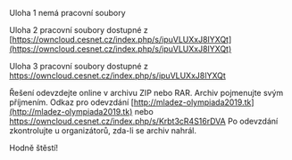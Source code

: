 Uloha 1
nemá pracovní soubory

Uloha 2
pracovní soubory dostupné z [https://owncloud.cesnet.cz/index.php/s/ipuVLUXxJ8IYXQt](https://owncloud.cesnet.cz/index.php/s/ipuVLUXxJ8IYXQt)

Uloha 3
pracovní soubory dostupné z https://owncloud.cesnet.cz/index.php/s/ipuVLUXxJ8IYXQt


Řešení odevzdejte online v archivu ZIP nebo RAR. Archiv pojmenujte svým příjmením. Odkaz pro odevzdání [http://mladez-olympiada2019.tk](http://mladez-olympiada2019.tk) nebo https://owncloud.cesnet.cz/index.php/s/Krbt3cR4S16rDVA
Po odevzdání zkontrolujte u organizátorů, zda-li se archiv nahrál.

Hodně štěstí!
